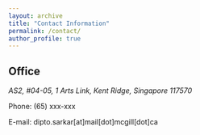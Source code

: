 ```yaml
---
layout: archive
title: "Contact Information"
permalink: /contact/
author_profile: true
---
```


## Office
<address>
AS2, #04-05,  
1 Arts Link, Kent Ridge,  
Singapore 117570
</address>

Phone: (65) xxx-xxx

E-mail: dipto.sarkar[at]mail[dot]mcgill[dot]ca
